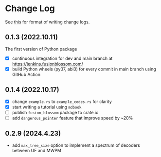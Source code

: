 # Change Log

See [this](https://keepachangelog.com/en/1.0.0/) for format of writing change logs.

## 0.1.3 (2022.10.11)

The first version of Python package

- [x] continuous integration for dev and main branch at https://jenkins.fusionblossom.com/
- [x] build Python wheels (py37, abi3) for every commit in main branch using GitHub Action

## 0.1.4 (2022.10.17)

- [x] change `example.rs` to `example_codes.rs` for clarity
- [x] start writing a tutorial using `mdbook`
- [ ] publish `fusion_blossom` package to crate.io
- [ ] add `dangerous_pointer` feature that improve speed by ~20%

## 0.2.9 (2024.4.23)

- add `max_tree_size` option to implement a spectrum of decoders between UF and MWPM
